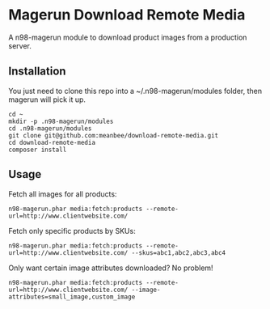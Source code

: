 # Magerun Download Remote Media

A n98-magerun module to download product images from a production server.

## Installation

You just need to clone this repo into a ~/.n98-magerun/modules folder, then magerun will pick it up.

    cd ~
    mkdir -p .n98-magerun/modules
    cd .n98-magerun/modules
    git clone git@github.com:meanbee/download-remote-media.git
    cd download-remote-media
    composer install

## Usage

Fetch all images for all products:

    n98-magerun.phar media:fetch:products --remote-url=http://www.clientwebsite.com/
    
Fetch only specific products by SKUs:

    n98-magerun.phar media:fetch:products --remote-url=http://www.clientwebsite.com/ --skus=abc1,abc2,abc3,abc4
    
Only want certain image attributes downloaded? No problem!
    
    n98-magerun.phar media:fetch:products --remote-url=http://www.clientwebsite.com/ --image-attributes=small_image,custom_image
